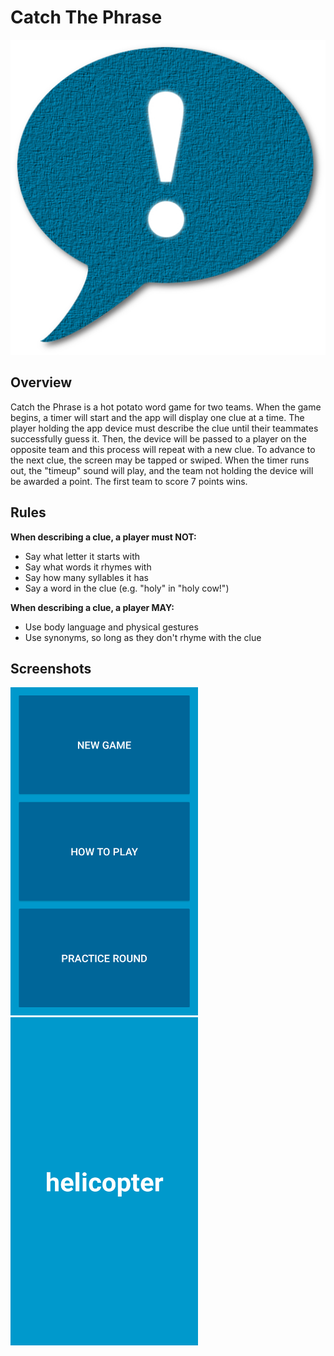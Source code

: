 # Catch The Phrase
<img src="icon.png" style="text-align: center;"/>

<h2>Overview</h2>
Catch the Phrase is a hot potato word game for two teams. When the game begins, a timer will start and the app will display one clue at a time. The player holding the app device must
describe the clue until their teammates successfully guess it. Then, the device will be passed to a player on the opposite team and this process will repeat with a new clue. To advance
to the next clue, the screen may be tapped or swiped. When the timer runs out, the "timeup" sound will play, and the team not holding the device will be awarded a point. The first team
to score 7 points wins.

<h2>Rules</h2>
<b>When describing a clue, a player must NOT:</b>
<ul>
<li>Say what letter it starts with</li>
<li>Say what words it rhymes with</li>
<li>Say how many syllables it has</li>
<li>Say a word in the clue (e.g. "holy" in "holy cow!")</li>
</ul>
     
<b>When describing a clue, a player MAY:</b>
<ul>   
<li>Use body language and physical gestures</li>
<li>Use synonyms, so long as they don't rhyme with the clue</li>
</ul>

<h2>Screenshots</h2>
<img src="menu.png" height="525px" width="300px" />
<img src="clue.png" height="525px" width="300px" />
